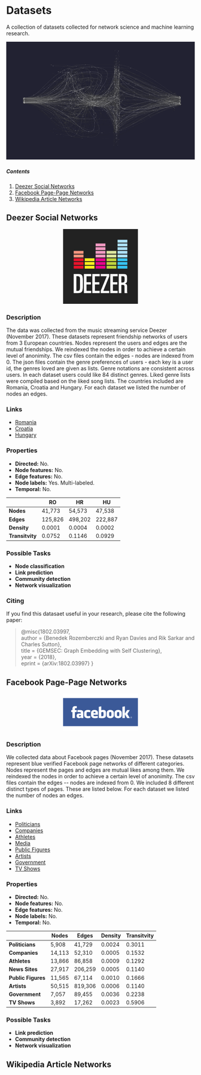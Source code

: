 # Datasets

A collection of datasets collected for network science and machine learning research.

<p align="center">
  <img width="800" src="field.png">
</p>

##### Contents  

1. [Deezer Social Networks](#deezer-social-networks)
2. [Facebook Page-Page Networks](#facebook-page-page-networks)  
3. [Wikipedia Article Networks](#wikipedia-article-networks)

## Deezer Social Networks
<p align="center">
  <img width="200" src="deezer.jpg">
</p>

### Description
The data was collected from the music streaming service Deezer (November 2017). These datasets represent friendship networks of users from 3 European countries. Nodes represent the users and edges are the mutual friendships. We reindexed the nodes in order to achieve a certain level of anonimity. The csv files contain the edges - nodes are indexed from 0. The json files contain the genre preferences of users - each key is a user id, the genres loved are given as lists. Genre notations are consistent across users. In each dataset users could like 84 distinct genres. Liked genre lists were compiled based on the liked song lists. The countries included are Romania, Croatia and Hungary. For each dataset we listed the number of nodes an edges.

### Links

- [Romania](https://github.com/benedekrozemberczki/datasets/tree/master/deezer/RO/)
- [Croatia](https://github.com/benedekrozemberczki/datasets/tree/master/deezer/HR/)
- [Hungary](https://github.com/benedekrozemberczki/datasets/tree/master/deezer/HU/)

### Properties

- **Directed:** No.
- **Node features:** No.
- **Edge features:** No.
- **Node labels:** Yes. Multi-labeled.
- **Temporal:** No.

|   | **RO**  | **HR**  | **HU**  |
|---|---|---|---|
| **Nodes** |41,773   | 54,573  |  47,538 |
| **Edges** | 125,826  |498,202 |  222,887 |
| **Density** |  0.0001 | 0.0004  | 0.0002 |
| **Transitvity** | 0.0752| 0.1146 | 0.0929 |

### Possible Tasks

- **Node classification**
- **Link prediction**
- **Community detection**
- **Network visualization**

### Citing

If you find this datasaet useful in your research, please cite the following paper:

>@misc{1802.03997,    
       author = {Benedek Rozemberczki and Ryan Davies and Rik Sarkar and Charles Sutton},    
       title = {GEMSEC: Graph Embedding with Self Clustering},   
       year = {2018},    
       eprint = {arXiv:1802.03997}
       }

## Facebook Page-Page Networks
<p align="center">
  <img width="200" src="facebook.png">
</p>

### Description
We collected data about Facebook pages (November 2017). These datasets represent blue verified Facebook page networks of different categories. Nodes represent the pages and edges are mutual likes among them. We reindexed the nodes in order to achieve a certain level of anonimity. The csv files contain the edges -- nodes are indexed from 0. We included 8 different distinct types of pages. These are listed below. For each dataset we listed the number of nodes an edges.

### Links

- [Politicians](https://github.com/benedekrozemberczki/datasets/tree/master/facebook_page_page/politician/)
- [Companies](https://github.com/benedekrozemberczki/datasets/tree/master/facebook_page_page/company/)
- [Athletes](https://github.com/benedekrozemberczki/datasets/tree/master/facebook_page_page/athletes/)
- [Media](https://github.com/benedekrozemberczki/datasets/tree/master/facebook_page_page/media/)
- [Public Figures](https://github.com/benedekrozemberczki/datasets/tree/master/facebook_page_page/public_figure/)
- [Artists](https://github.com/benedekrozemberczki/datasets/tree/master/facebook_page_page/artist/)
- [Government](https://github.com/benedekrozemberczki/datasets/tree/master/facebook_page_page/government/)
- [TV Shows](https://github.com/benedekrozemberczki/datasets/tree/master/facebook_page_page/tvshow/)

### Properties

- **Directed:** No.
- **Node features:** No.
- **Edge features:** No.
- **Node labels:** No.
- **Temporal:** No.

|   | **Nodes**  | **Edges**  | **Density**  | **Transitvity**|
|---|---|---|---|---|
| **Politicians**|  	5,908| 	41,729|0.0024|0.3011|
| **Companies**| 	14,113| 	52,310|0.0005|0.1532|
| **Athletes**| 		13,866| 	86,858|0.0009|0.1292|
| **News Sites**| 		27,917| 	206,259|0.0005|0.1140|
| **Public Figures**| 		11,565| 	67,114|0.0010|0.1666|
| **Artists**|  	50,515| 	819,306|0.0006|0.1140|
| **Government**| 		7,057|		89,455|0.0036|0.2238|
| **TV Shows**| 		3,892| 	17,262|0.0023|0.5906|

### Possible Tasks

- **Link prediction**
- **Community detection**
- **Network visualization**

## Wikipedia Article Networks
